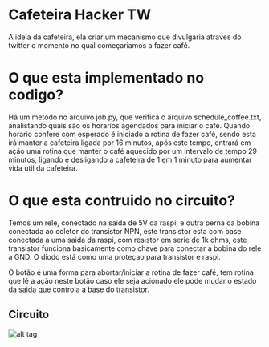 # Cafeteira Hacker TW

A ideia da cafeteira, ela criar um mecanismo que divulgaria atraves do twitter o momento no qual começariamos a fazer café.

# O que esta implementado no codigo?

Há um metodo no arquivo job.py, que verifica o arquivo schedule_coffee.txt, analistando quais são os horarios agendados para iniciar o café. Quando horario confere com esperado é iniciado a rotina de fazer café, sendo esta irá manter a cafeteira ligada por 16 minutos, após este tempo, entrará em ação uma rotina que manter o café aquecido por um intervalo de tempo 29 minutos, ligando e desligando a cafeteira de 1 em 1 minuto para aumentar vida util da cafeteira.

# O que esta contruido no circuito?

Temos um rele, conectado na saida de 5V da raspi, e outra perna da bobina conectada ao coletor do transistor NPN, este transistor esta com base conectada a uma saida da raspi, com resistor em serie de 1k ohms, este transistor funciona basicamente como chave para conectar a bobina do rele a GND.
O diodo está como uma proteçao para transistor e raspi.

O botão é uma forma para abortar/iniciar a rotina de fazer café, tem rotina que lê a ação neste botão caso ele seja acionado ele pode mudar o estado da saida que controla a base do transistor.

## Circuito 
![alt tag](http://i63.photobucket.com/albums/h143/dmbarra/coffee_machine_circuit_schem.jpg)